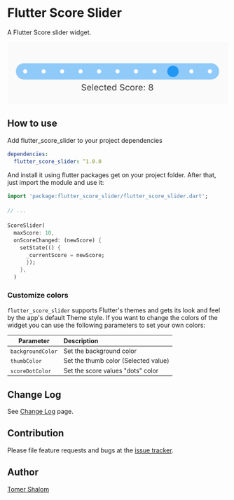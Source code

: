# Flutter Score Slider
A Flutter Score slider widget.

<p align="center">
  <img src="./screenshots/flutter_score_slider.png">
</p>

## How to use

Add flutter_score_slider to your project dependencies
```yaml
dependencies:
  flutter_score_slider: ^1.0.0
```

And install it using flutter packages get on your project folder. After that, just import the module and use it:

```dart
import 'package:flutter_score_slider/flutter_score_slider.dart';

// ...

ScoreSlider(
  maxScore: 10,
  onScoreChanged: (newScore) {
    setState(() {
      _currentScore = newScore;
      });
    },
  )
```

### Customize colors
`flutter_score_slider` supports Flutter's themes and gets its look and feel by the app's default Theme style.
If you want to change the colors of the widget you can use the following parameters to set your own colors:

| Parameter  | Description  |
|--------------------|:----|
| `backgroundColor` | Set the background color |
| `thumbColor` | Set the thumb color (Selected value) |
| `scoreDotColor` | Set the score values "dots" color|

## Change Log
See [Change Log](./CHANGELOG.md) page.


## Contribution
Please file feature requests and bugs at the [issue tracker](https://github.com/applitom/flutter_score_slider/issues).

## Author
[Tomer Shalom](http://applitom.com)

